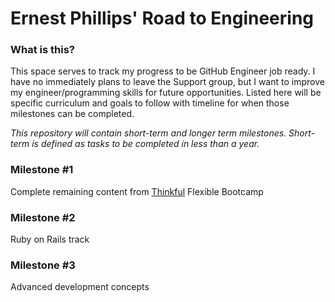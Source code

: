 # Ernest Phillips' Road to Engineering

### What is this?
This space serves to track my progress to be GitHub Engineer job ready.
I have no immediately plans to leave the Support group, but I want to improve my engineer/programming skills for future opportunities.
Listed here will be specific curriculum and goals to follow with timeline for when those milestones can be completed.


_This repository will contain short-term and longer term milestones.
Short-term is defined as tasks to be completed in less than a year._

### Milestone #1 
Complete remaining content from [Thinkful](https://www.thinkful.com/bootcamp/web-development/flexible/) Flexible Bootcamp

### Milestone #2
Ruby on Rails track

### Milestone #3
Advanced development concepts

